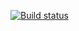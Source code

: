 [![Build status](https://ci.appveyor.com/api/projects/status/x706fsn7jqimwf06?svg=true)](https://ci.appveyor.com/project/Wassupjes/patterns)